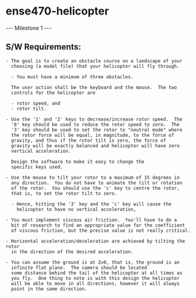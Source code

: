 ense470-helicopter
==================

--- Milestone 1 ---

S/W Requirements:
--------------------------------------
    - The goal is to create an obstacle course on a landscape of your
      choosing (a model file) that your helicopter will fly through.

      - You must have a minimum of three obstacles.  

      The user action shall be the keyboard and the mouse.  The two
      controls for the helicopter are

      - rotor speed, and
      - rotor tilt.  

    - Use the '1' and '2' keys to decrease/increase rotor speed.  The
      '0' key should be used to reduce the rotor speed to zero.  The
      '3' key should be used to set the rotor to "neutral mode" where
      the rotor force will be equal, in magnitude, to the force of
      gravity, and thus if the rotor tilt is zero, the force of
      gravity will be exactly balanced and helicopter will have zero
      vertical acceleration.
      
      Design the software to make it easy to change the
      specific keys used.

    - Use the mouse to tilt your rotor to a maximum of 15 degrees in
      any direction.  You do not have to animate the tilt or rotation
      of the rotor.  You should use the 'c' key to centre the rotor,
      that is, to set the rotor tilt to zero.

      - Hence, hitting the '3' key and the 'c' key will cause the
        helicopter to have no vertical acceleration, 

    - You must implement viscous air friction.  You'll have to do a
      bit of research to find an appropriate value for the coefficient
      of viscous friction, but the precise value is not really critical.

    - Horizontal acceleration/deceleration are achieved by tilting the rotor
      in the direction of the desired acceleration.

    - You can assume the ground is at Z=0, that is, the ground is an
      infinite flat plane.  The camera should be located
      some distance behind the tail of the helicopter at all times as
      you fly.  One thing to note is with this design the helicopter
      will be able to move in all directions, however it will always
      point in the same direction.



